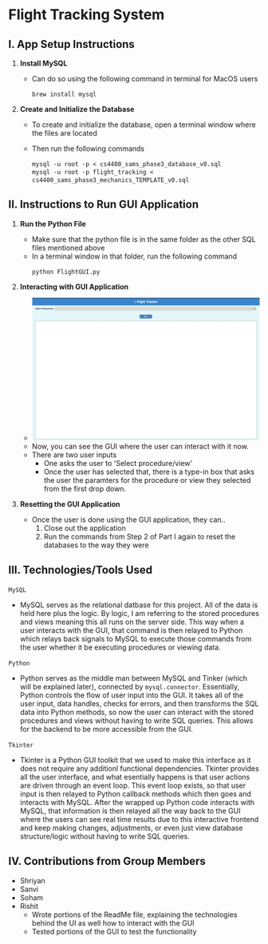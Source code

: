 # Flight Tracking System

## I. App Setup Instructions 

1. **Install MySQL**
   - Can do so using the following command in terminal for MacOS users
     ```
     brew install mysql
     ```
  
2. **Create and Initialize the Database**
   - To create and initialize the database, open a terminal window where the files are located
   - Then run the following commands
   
      ```
      mysql -u root -p < cs4400_sams_phase3_database_v0.sql
      mysql -u root -p flight_tracking < cs4400_sams_phase3_mechanics_TEMPLATE_v0.sql
      ```
## II. Instructions to Run GUI Application

1. **Run the Python File**
   - Make sure that the python file is in the same folder as the other SQL files mentioned above
   - In a terminal window in that folder, run the following command
     ```
     python FlightGUI.py
     ```
2. **Interacting with GUI Application**
   - ![Flight Tracker GUI](GUI.png)
   - Now, you can see the GUI where the user can interact with it now.
   - There are two user inputs
        - One asks the user to 'Select procedure/view'
        - Once the user has selected that, there is a type-in box that asks the user the paramters for the procedure or view they selected from the first drop down.
  
4. **Resetting the GUI Application**
   - Once the user is done using the GUI application, they can..
     1. Close out the application
     2. Run the commands from Step 2 of Part I again to reset the databases to the way they were

## III. Technologies/Tools Used 

 ```MySQL```
  - MySQL serves as the relational datbase for this project. All of the data is held here plus the logic. By logic, I am referring to the stored procedures and views meaning this all runs on the server side. This way when a user interacts with the GUI, that command is then relayed to Python which relays back signals to MySQL to execute those commands from the user whether it be executing procedures or viewing data.

```Python```
   - Python serves as the middle man between MySQL and Tinker (which will be explained later), connected by ``` mysql.connector ```. Essentially, Python controls the flow of user input into the GUI. It takes all of the user input, data handles, checks for errors, and then transforms the SQL data into Python methods, so now the user can interact with the stored procedures and views without having to write SQL queries. This allows for the backend to be more accessible from the GUI.

```Tkinter```
   - Tkinter is a Python GUI toolkit that we used to make this interface as it does not require any additionl functional dependencies. Tkinter provides all the user interface, and what esentially happens is that user actions are driven through an event loop. This event loop exists, so that user input is then relayed to Python callback methods which then goes and interacts with MySQL. After the wrapped up Python code interacts with MySQL, that information is then relayed all the way back to the GUI where the users can see real time results due to this interactive frontend and keep making changes, adjustments, or even just view database structure/logic without having to write SQL queries.

## IV. Contributions from Group Members
- Shriyan
- Sanvi
- Soham
- Rishit
   - Wrote portions of the ReadMe file, explaining the technologies behind the UI as well how to interact with the GUI
   - Tested portions of the GUI to test the functionality

